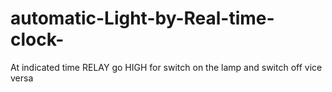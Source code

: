 # automatic-Light-by-Real-time-clock-
At  indicated time RELAY go HIGH for switch on the lamp and switch off vice versa
